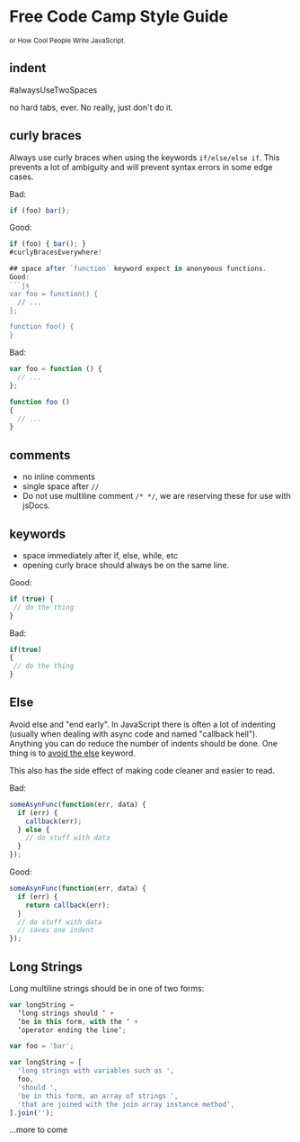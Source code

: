 # Free Code Camp Style Guide
<small>or How Cool People Write JavaScript.</small>


## indent
  #alwaysUseTwoSpaces

  no hard tabs, ever. No really, just don't do it.

## curly braces
Always use curly braces when using the keywords `if/else/else if`. This prevents a lot of ambiguity and will prevent syntax errors in some edge cases.

Bad:
```js
if (foo) bar();
```
Good:
```js
if (foo) { bar(); }
#curlyBracesEverywhere!

## space after `function` keyword expect in anonymous functions.
Good:
```js
var foo = function() {
  // ...
};

function foo() {
}

```
Bad: 
```js
var foo = function () {
  // ...
};

function foo ()
{
  // ...
}
```
## comments

 * no inline comments
 * single space after `//`
 * Do not use multiline comment `/* */`, we are reserving these for use with jsDocs.

## keywords

 * space immediately after if, else, while, etc
 * opening curly brace should always be on the same line.

Good:
```js
if (true) {
 // do the thing
}
```

Bad:
```js
if(true)
{
 // do the thing
}
```

## Else
Avoid else and "end early". In JavaScript there is often a lot of indenting (usually when dealing with async code and named "callback hell"). Anything you can do reduce the number of indents should be done. One thing is to [avoid the else](http://blog.timoxley.com/post/47041269194/avoid-else-return-early) keyword.

This also has the side effect of making code cleaner and easier to read.

Bad: 
```js
someAsynFunc(function(err, data) {
  if (err) {
    callback(err);
  } else {
    // do stuff with data
  }
});
```

Good: 
```js
someAsynFunc(function(err, data) {
  if (err) {
    return callback(err);
  }
  // do stuff with data
  // saves one indent
});
```

## Long Strings

Long multiline strings should be in one of two forms:

```js
var longString = 
  ‘long strings should ‘ +
  ‘be in this form, with the ‘ +
  ‘operator ending the line’;
```
```js
var foo = 'bar';

var longString = [
  'long strings with variables such as ',
  foo,
  'should ',
  'be in this form, an array of strings ',
  'that are joined with the join array instance method',
].join('');
```

...more to come